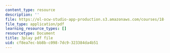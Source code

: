 ```yaml
---
content_type: resource
description: ''
file: https://ol-ocw-studio-app-production.s3.amazonaws.com/courses/18-01sc-single-variable-calculus-fall-2010/cf8ea7ecbb8bc0987dc9323384da4b51_wOHrNt9ScYs.pdf
file_type: application/pdf
learning_resource_types: []
resourcetype: Document
title: 3play pdf file
uid: cf8ea7ec-bb8b-c098-7dc9-323384da4b51
---
```

